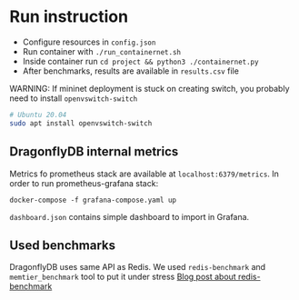 # Run instruction
- Configure resources in `config.json`
- Run container with `./run_containernet.sh`
- Inside container run `cd project && python3 ./containernet.py`
- After benchmarks, results are available in `results.csv` file

WARNING: If mininet deployment is stuck on creating switch, you probably need to install `openvswitch-switch`
```bash
# Ubuntu 20.04
sudo apt install openvswitch-switch
```

## DragonflyDB internal metrics
Metrics fo prometheus stack are available at `localhost:6379/metrics`. In order to run prometheus-grafana stack:
```
docker-compose -f grafana-compose.yaml up
```
`dashboard.json` contains simple dashboard to import in Grafana.

## Used benchmarks
DragonflyDB uses same API as Redis. We used `redis-benchmark` and `memtier_benchmark` tool to put it under stress [Blog post about redis-benchmark](https://www.digitalocean.com/community/tutorials/how-to-perform-redis-benchmark-tests)